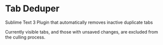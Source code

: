 # Tab Deduper
Sublime Text 3 Plugin that automatically removes inactive duplicate tabs

Currently visible tabs, and those with unsaved changes, are excluded from the culling process.
